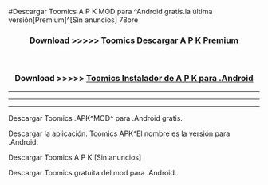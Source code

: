 #Descargar Toomics  A P K MOD para ^Android gratis.la última versión[Premium]^[Sin anuncios] 78ore



<div align="center">
<h3>Download >>>>> <a href="https://es-web.web.app/?es= Toomics ">Toomics  Descargar A P K Premium</a></h3><br>

<h3>Download >>>>> <a href="https://es-web.web.app/?es= Toomics ">Toomics  Instalador de A P K para .Android</a></h3>
</div>


----------------------------------------------------------

----------------------------------------------------------

----------------------------------------------------------

Descargar Toomics  .APK^MOD^ para .Android gratis.

Descargar la aplicación. Toomics  APK^El nombre es la versión para .Android.

Descargar Toomics  A P K [Sin anuncios]

Descargar Toomics  gratuita del mod para .Android.